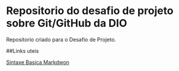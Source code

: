 # Repositorio do desafio de projeto sobre Git/GitHub da DIO
Repositorio criado para o Desafio de Projeto.

##Links uteis

[Sintaxe Basica Markdwon](https://www.markdownguide.org/basic-syntax/)

